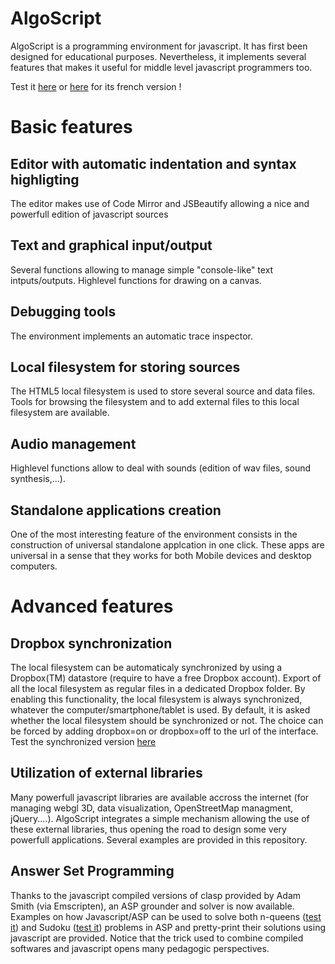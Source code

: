 AlgoScript
==========
AlgoScript is a programming environment for javascript.
It has first been designed for educational purposes. Nevertheless, it implements several features that makes it useful for middle level javascript programmers too.

Test it [here](https://algoscript.info/?lang=en&dropbox=off "AlgoScript Programming tool") or [here](https://algoscript.info/?dropbox=off "AlgoScript Programming tool") for its french version !

# Basic features
## Editor with automatic indentation and syntax highligting
The editor makes use of Code Mirror and JSBeautify allowing a nice and powerfull edition of javascript sources

## Text and graphical input/output
Several functions allowing to manage simple "console-like" text intputs/outputs. Highlevel functions for drawing on a canvas.

## Debugging tools
The environment implements an automatic trace inspector.

## Local filesystem for storing sources
The HTML5 local filesystem is used to store several source and data files. Tools for browsing the filesystem and to add external files to this local filesystem are available.

## Audio management
Highlevel functions allow to deal with sounds (edition of wav files, sound synthesis,...).

## Standalone applications creation
One of the most interesting feature of the environment consists in the construction of universal standalone applcation in one click. These apps are universal in a sense that they works for both Mobile devices and desktop computers.

# Advanced features
## Dropbox synchronization
The local filesystem can be automaticaly synchronized by using a Dropbox(TM) datastore (require to have a free Dropbox account). Export of all the local filesystem as regular files in a dedicated Dropbox folder. By enabling this functionality, the local filesystem is always synchronized, whatever the computer/smartphone/tablet is used. By default, it is asked whether the local filesystem should be synchronized or not. The choice can be forced by adding dropbox=on or dropbox=off to the url of the interface. 
Test the synchronized version [here](https://algoscript.info/?lang=en&dropbox=on "AlgoScript Programming tool")

## Utilization of external libraries
Many powerfull javascript libraries are available accross the internet (for managing webgl 3D, data visualization, OpenStreetMap managment, jQuery....). AlgoScript integrates a simple mechanism allowing the use of these external libraries, thus opening the road to design some very powerfull applications. Several examples are provided in this repository.

## Answer Set Programming
Thanks to the javascript compiled versions of clasp provided by Adam Smith (via Emscripten), an ASP grounder and solver is now available. Examples on how Javascript/ASP can be used to solve both n-queens ([test it](https://algoscript.info/?load=Play_with_clasp_nqueens.js&dropbox=off&lang=en)) and Sudoku ([test it](https://algoscript.info/?load=Play_with_clasp_sudoku.js&dropbox=off&lang=en)) problems in ASP and pretty-print their solutions using javascript are provided. Notice that the trick used to combine compiled softwares and javascript opens many pedagogic perspectives. 

